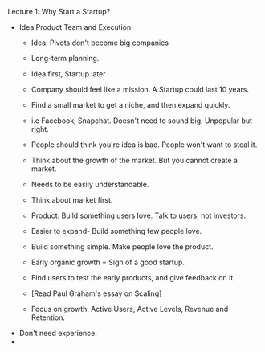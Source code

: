 Lecture 1:
Why Start a Startup?
* Idea Product Team and Execution
  * Idea: Pivots don't become big companies
  * Long-term planning.
  * Idea first, Startup later
  * Company should feel like a mission. A Startup could last 10 years.
  * Find a small market to get a niche, and then expand quickly.
  * i.e Facebook, Snapchat. Doesn't need to sound big. Unpopular but right.
  * People should think you're idea is bad. People won't want to steal it.
  * Think about the growth of the market. But you cannot create a market.
  * Needs to be easily understandable.
  * Think about market first.

  * Product: Build something users love. Talk to users, not investors.
  * Easier to expand- Build something few people love.
  * Build something simple. Make people love the product.
  * Early organic growth = Sign of a good startup.
  * Find users to test the early products, and give feedback on it.
  * [Read Paul Graham's essay on Scaling]
  * Focus on growth: Active Users, Active Levels, Revenue and Retention.
* Don't need experience.
*
